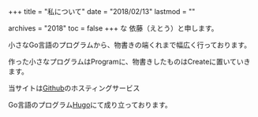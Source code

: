 +++
title = "私について"
date = "2018/02/13"
lastmod = ""

archives = "2018"
toc = false
+++
な
依藤（えとう）と申します。

小さなGo言語のプログラムから、物書きの端くれまで幅広く行っております。

作った小さなプログラムはProgramに、物書きしたものはCreateに置いていきます。

当サイトは[Github](https://github.com)のホスティングサービス

Go言語のプログラム[Hugo](https://gohugo.io)にて成り立っております。

